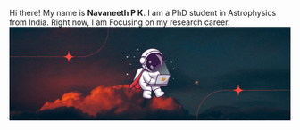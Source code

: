 Hi there! My name is <b>Navaneeth P K</b>. I am a PhD student in Astrophysics from India. Right now, I am Focusing on my research career.
![Bio Picture](https://github.com/navaneethnpk/navaneethnpk/blob/main/4934f78426bc7e11.png)
